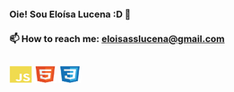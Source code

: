 ### Oie! Sou Eloísa Lucena :D 👋

### 📫 How to reach me: eloisasslucena@gmail.com



<div style="display: inline_block"><br>
  <img align="center" alt="Elô-Js" height="30" width="40" src="https://raw.githubusercontent.com/devicons/devicon/master/icons/javascript/javascript-plain.svg">
  <img align="center" alt="Elô-HTML" height="30" width="40" src="https://raw.githubusercontent.com/devicons/devicon/master/icons/html5/html5-original.svg">
  <img align="center" alt="Elô-CSS" height="30" width="40" src="https://raw.githubusercontent.com/devicons/devicon/master/icons/css3/css3-original.svg">
</div>

  
  ##
 

